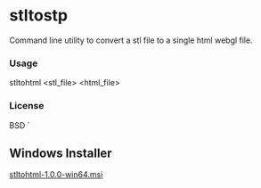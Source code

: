# stltostp
Command line utility to convert a stl file to a single html webgl file. 

### Usage
stltohtml <stl_file> <html_file>
  
### License 
BSD
`
## Windows Installer
[stltohtml-1.0.0-win64.msi](https://github.com/slugdev/stltohtml/releases/download/v1.0/stltohtml-1.0.0-win64.msi)
